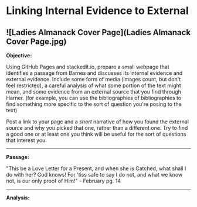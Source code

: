 **Linking Internal Evidence to External**
==============================
![Ladies Almanack Cover Page](Ladies Almanack Cover Page.jpg)
---------------------------------------------------------------------------

**Objective:**

Using GitHub Pages and stackedit.io, prepare a small webpage that identifies a passage from Barnes and discusses its internal evidence and external evidence.  Include some form of media (images count, but don't feel restricted), a careful analysis of what some portion of the text might mean, and some evidence from an external source that you find through Harner.  (for example, you can use the bibliographies of bibliographies to find something more specific to the sort of question you're posing to the text)

Post a link to your page and a *short* narrative of how you found the external source and why you picked that one, rather than a different one.  Try to find a good one or at least one you think will be useful for the sort of questions that interest you.

-------------------------------------------------------------------------------

**Passage:**

"This be a Love Letter for a Present, and when she is Catched, what shall I do with her?  God knows!  For 'tiss safe to say I do not, and what we know not, is our only proof of Him!" - February pg. 14

-------------------------------------------------------------------------------

**Analysis:**
